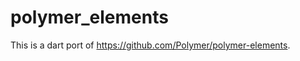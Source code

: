 polymer_elements
================

This is a dart port of https://github.com/Polymer/polymer-elements.  

